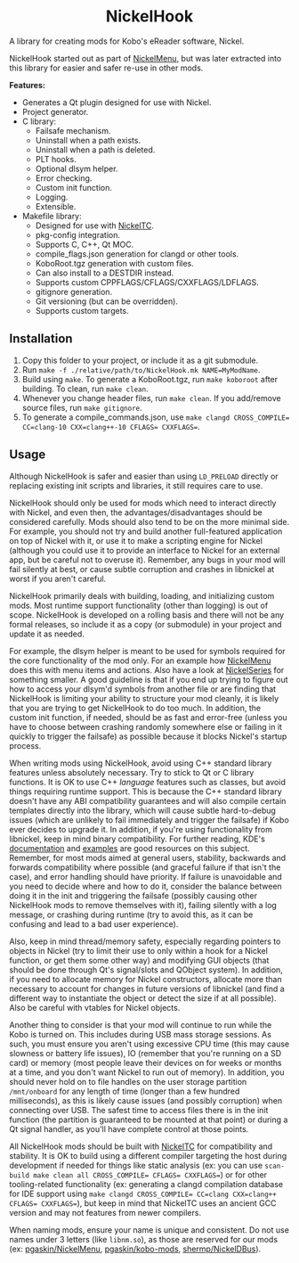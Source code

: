 <h1 align="center">NickelHook</h1>

A library for creating mods for Kobo's eReader software, Nickel.

NickelHook started out as part of [NickelMenu](https://github.com/pgaskin/NickelMenu), but was later extracted into this library for easier and safer re-use in other mods.

**Features:**
- Generates a Qt plugin designed for use with Nickel.
- Project generator.
- C library:
  - Failsafe mechanism.
  - Uninstall when a path exists.
  - Uninstall when a path is deleted.
  - PLT hooks.
  - Optional dlsym helper.
  - Error checking.
  - Custom init function.
  - Logging.
  - Extensible.
- Makefile library:
  - Designed for use with [NickelTC](https://github.com/pgaskin/NickelTC).
  - pkg-config integration.
  - Supports C, C++, Qt MOC.
  - compile_flags.json generation for clangd or other tools.
  - KoboRoot.tgz generation with custom files.
  - Can also install to a DESTDIR instead.
  - Supports custom CPPFLAGS/CFLAGS/CXXFLAGS/LDFLAGS.
  - gitignore generation.
  - Git versioning (but can be overridden).
  - Supports custom targets.

## Installation

1. Copy this folder to your project, or include it as a git submodule.
2. Run `make -f ./relative/path/to/NickelHook.mk NAME=MyModName`.
3. Build using `make`. To generate a KoboRoot.tgz, run `make koboroot` after building. To clean, run `make clean`.
4. Whenever you change header files, run `make clean`. If you add/remove source files, run `make gitignore`.
5. To generate a compile_commands.json, use `make clangd CROSS_COMPILE= CC=clang-10 CXX=clang++-10 CFLAGS= CXXFLAGS=`.

## Usage

Although NickelHook is safer and easier than using `LD_PRELOAD` directly or replacing existing init scripts and libraries, it still requires care to use.

NickelHook should only be used for mods which need to interact directly with Nickel, and even then, the advantages/disadvantages should be considered carefully. Mods should also tend to be on the more minimal side. For example, you should not try and build another full-featured application on top of Nickel with it, or use it to make a scripting engine for Nickel (although you could use it to provide an interface to Nickel for an external app, but be careful not to overuse it). Remember, any bugs in your mod will fail silently at best, or cause subtle corruption and crashes in libnickel at worst if you aren't careful.

NickelHook primarily deals with building, loading, and initializing custom mods. Most runtime support functionality (other than logging) is out of scope. NickelHook is developed on a rolling basis and there will not be any formal releases, so include it as a copy (or submodule) in your project and update it as needed.

For example, the dlsym helper is meant to be used for symbols required for the core functionality of the mod only. For an example how [NickelMenu](https://github.com/pgaskin/NickelMenu) does this with menu items and actions. Also have a look at [NickelSeries](https://github.com/pgaskin/kobo-mods/tree/master/NickelSeries) for something smaller. A good guideline is that if you end up trying to figure out how to access your dlsym'd symbols from another file or are finding that NickelHook is limiting your ability to structure your mod cleanly, it is likely that you are trying to get NickelHook to do too much. In addition, the custom init function, if needed, should be as fast and error-free (unless you have to choose between crashing randomly somewhere else or failing in it quickly to trigger the failsafe) as possible because it blocks Nickel's startup process.

When writing mods using NickelHook, avoid using C++ standard library features unless absolutely necessary. Try to stick to Qt or C library functions. It is OK to use C++ *language* features such as classes, but avoid things requiring runtime support. This is because the C++ standard library doesn't have any ABI compatibility guarantees and will also compile certain templates directly into the library, which will cause subtle hard-to-debug issues (which are unlikely to fail immediately and trigger the failsafe) if Kobo ever decides to upgrade it. In addition, if you're using functionality from libnickel, keep in mind binary compatibility. For further reading, KDE's [documentation](https://community.kde.org/Policies/Binary_Compatibility_Issues_With_C%2B%2B) and [examples](https://community.kde.org/Policies/Binary_Compatibility_Examples) are good resources on this subject. Remember, for most mods aimed at general users, stability, backwards and forwards compatibility where possible (and graceful failure if that isn't the case), and error handling should have priority. If failure is unavoidable and you need to decide where and how to do it, consider the balance between doing it in the init and triggering the failsafe (possibly causing other NickelHook mods to remove themselves with it), failing silently with a log message, or crashing during runtime (try to avoid this, as it can be confusing and lead to a bad user experience).

Also, keep in mind thread/memory safety, especially regarding pointers to objects in Nickel (try to limit their use to only within a hook for a Nickel function, or get them some other way) and modifying GUI objects (that should be done through Qt's signal/slots and QObject system). In addition, if you need to allocate memory for Nickel constructors, allocate more than necessary to account for changes in future versions of libnickel (and find a different way to instantiate the object or detect the size if at all possible). Also be careful with vtables for Nickel objects.

Another thing to consider is that your mod will continue to run while the Kobo is turned on. This includes during USB mass storage sessions. As such, you must ensure you aren't using excessive CPU time (this may cause slowness or battery life issues), IO (remember that you're running on a SD card) or memory (most people leave their devices on for weeks or months at a time, and you don't want Nickel to run out of memory). In addition, you should never hold on to file handles on the user storage partition `/mnt/onboard` for any length of time (longer than a few hundred milliseconds), as this is likely cause issues (and possibly corruption) when connecting over USB. The safest time to access files there is in the init function (the partition is guaranteed to be mounted at that point) or during a Qt signal handler, as you'll have complete control at those points.

All NickelHook mods should be built with [NickelTC](https://github.com/pgaskin/NickelTC) for compatibility and stability. It is OK to build using a different compiler targeting the host during development if needed for things like static analysis (ex: you can use `scan-build make clean all CROSS_COMPILE= CFLAGS= CXXFLAGS=`) or for other tooling-related functionality (ex: generating a clangd compilation database for IDE support using `make clangd CROSS_COMPILE= CC=clang CXX=clang++ CFLAGS= CXXFLAGS=`), but keep in mind that NickelTC uses an ancient GCC version and may not features from newer compilers.

When naming mods, ensure your name is unique and consistent. Do not use names under 3 letters (like `libnm.so`), as those are reserved for our mods (ex: [pgaskin/NickelMenu](https://github.com/pgaskin/NickelMenu), [pgaskin/kobo-mods](https://github.com/pgaskin/kobo-mods), [shermp/NickelDBus](https://github.com/shermp/NickelDBus)).

<!-- TODO: more usage? -->
<!-- TODO: tips and tricks? -->
